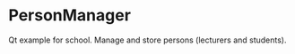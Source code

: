 PersonManager
=============

Qt example for school. Manage and store persons (lecturers and students).
